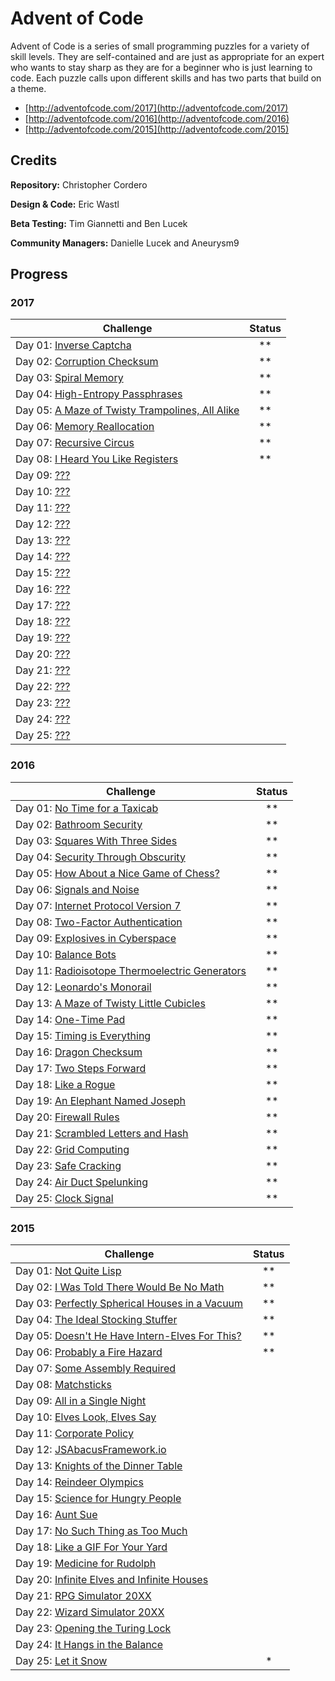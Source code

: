 # Advent of Code


Advent of Code is a series of small programming puzzles for a variety of skill levels. They are self-contained and are just as appropriate for an expert who wants to stay sharp as they are for a beginner who is just learning to code. Each puzzle calls upon different skills and has two parts that build on a theme.

- [http://adventofcode.com/2017](http://adventofcode.com/2017)
- [http://adventofcode.com/2016](http://adventofcode.com/2016)
- [http://adventofcode.com/2015](http://adventofcode.com/2015)

## Credits

**Repository:** Christopher Cordero

**Design & Code:** Eric Wastl

**Beta Testing:** Tim Giannetti and Ben Lucek

**Community Managers:** Danielle Lucek and Aneurysm9


## Progress

### 2017
Challenge | Status
--- | :---:
Day 01: [Inverse Captcha](http://adventofcode.com/2017/day/1) | \*\*
Day 02: [Corruption Checksum](http://adventofcode.com/2017/day/2) | \*\*
Day 03: [Spiral Memory](http://adventofcode.com/2017/day/3) | \*\*
Day 04: [High-Entropy Passphrases](http://adventofcode.com/2017/day/4) | \*\*
Day 05: [A Maze of Twisty Trampolines, All Alike](http://adventofcode.com/2017/day/5) | \*\*
Day 06: [Memory Reallocation](http://adventofcode.com/2017/day/6) | \*\*
Day 07: [Recursive Circus](http://adventofcode.com/2017/day/7) | \*\*
Day 08: [I Heard You Like Registers](http://adventofcode.com/2017/day/8) | \*\*
Day 09: [???](http://adventofcode.com/2017/day/9) |
Day 10: [???](http://adventofcode.com/2017/day/10) |
Day 11: [???](http://adventofcode.com/2017/day/11) |
Day 12: [???](http://adventofcode.com/2017/day/12) |
Day 13: [???](http://adventofcode.com/2017/day/13) |
Day 14: [???](http://adventofcode.com/2017/day/14) |
Day 15: [???](http://adventofcode.com/2017/day/15) |
Day 16: [???](http://adventofcode.com/2017/day/16) |
Day 17: [???](http://adventofcode.com/2017/day/17) |
Day 18: [???](http://adventofcode.com/2017/day/18) |
Day 19: [???](http://adventofcode.com/2017/day/19) |
Day 20: [???](http://adventofcode.com/2017/day/20) |
Day 21: [???](http://adventofcode.com/2017/day/21) |
Day 22: [???](http://adventofcode.com/2017/day/22) |
Day 23: [???](http://adventofcode.com/2017/day/23) |
Day 24: [???](http://adventofcode.com/2017/day/24) |
Day 25: [???](http://adventofcode.com/2017/day/25) |

### 2016
Challenge | Status
--- | :---:
Day 01: [No Time for a Taxicab](http://adventofcode.com/2016/day/1) | \*\*
Day 02: [Bathroom Security](http://adventofcode.com/2016/day/2) | \*\*
Day 03: [Squares With Three Sides](http://adventofcode.com/2016/day/3) | \*\*
Day 04: [Security Through Obscurity](http://adventofcode.com/2016/day/4) | \*\*
Day 05: [How About a Nice Game of Chess?](http://adventofcode.com/2016/day/5) | \*\*
Day 06: [Signals and Noise](http://adventofcode.com/2016/day/6) | \*\*
Day 07: [Internet Protocol Version 7](http://adventofcode.com/2016/day/7) | \*\*
Day 08: [Two-Factor Authentication](http://adventofcode.com/2016/day/8) | \*\*
Day 09: [Explosives in Cyberspace](http://adventofcode.com/2016/day/9) | \*\*
Day 10: [Balance Bots](http://adventofcode.com/2016/day/10) | \*\*
Day 11: [Radioisotope Thermoelectric Generators](http://adventofcode.com/2016/day/11) | \*\*
Day 12: [Leonardo's Monorail](http://adventofcode.com/2016/day/12) | \*\*
Day 13: [A Maze of Twisty Little Cubicles](http://adventofcode.com/2016/day/13) | \*\*
Day 14: [One-Time Pad](http://adventofcode.com/2016/day/14) | \*\*
Day 15: [Timing is Everything](http://adventofcode.com/2016/day/15) | \*\*
Day 16: [Dragon Checksum](http://adventofcode.com/2016/day/16) | \*\*
Day 17: [Two Steps Forward](http://adventofcode.com/2016/day/17) | \*\*
Day 18: [Like a Rogue](http://adventofcode.com/2016/day/18) | \*\*
Day 19: [An Elephant Named Joseph](http://adventofcode.com/2016/day/19) | \*\*
Day 20: [Firewall Rules](http://adventofcode.com/2016/day/20) | \*\*
Day 21: [Scrambled Letters and Hash](http://adventofcode.com/2016/day/21) | \*\*
Day 22: [Grid Computing](http://adventofcode.com/2016/day/22) | \*\*
Day 23: [Safe Cracking](http://adventofcode.com/2016/day/23) | \*\*
Day 24: [Air Duct Spelunking](http://adventofcode.com/2016/day/24) | \*\*
Day 25: [Clock Signal](http://adventofcode.com/2016/day/25) | \*\*

### 2015
Challenge | Status
--- | :---:
Day 01: [Not Quite Lisp](http://adventofcode.com/2015/day/1) | \*\*
Day 02: [I Was Told There Would Be No Math](http://adventofcode.com/2015/day/2) | \*\*
Day 03: [Perfectly Spherical Houses in a Vacuum](http://adventofcode.com/2015/day/3) | \*\*
Day 04: [The Ideal Stocking Stuffer](http://adventofcode.com/2015/day/4) | \*\*
Day 05: [Doesn't He Have Intern-Elves For This?](http://adventofcode.com/2015/day/5) | \*\*
Day 06: [Probably a Fire Hazard](http://adventofcode.com/2015/day/6) | \*\*
Day 07: [Some Assembly Required](http://adventofcode.com/2015/day/7) |
Day 08: [Matchsticks](http://adventofcode.com/2015/day/8) |
Day 09: [All in a Single Night](http://adventofcode.com/2015/day/9) |
Day 10: [Elves Look, Elves Say](http://adventofcode.com/2015/day/10) |
Day 11: [Corporate Policy](http://adventofcode.com/2015/day/11) |
Day 12: [JSAbacusFramework.io](http://adventofcode.com/2015/day/12) |
Day 13: [Knights of the Dinner Table](http://adventofcode.com/2015/day/13) |
Day 14: [Reindeer Olympics](http://adventofcode.com/2015/day/14) |
Day 15: [Science for Hungry People](http://adventofcode.com/2015/day/15) |
Day 16: [Aunt Sue](http://adventofcode.com/2015/day/16) |
Day 17: [No Such Thing as Too Much](http://adventofcode.com/2015/day/17) |
Day 18: [Like a GIF For Your Yard](http://adventofcode.com/2015/day/18) |
Day 19: [Medicine for Rudolph](http://adventofcode.com/2015/day/19) |
Day 20: [Infinite Elves and Infinite Houses](http://adventofcode.com/2015/day/20) |
Day 21: [RPG Simulator 20XX](http://adventofcode.com/2015/day/21) |
Day 22: [Wizard Simulator 20XX](http://adventofcode.com/2015/day/22) |
Day 23: [Opening the Turing Lock](http://adventofcode.com/2015/day/23) |
Day 24: [It Hangs in the Balance](http://adventofcode.com/2015/day/24) |
Day 25: [Let it Snow](http://adventofcode.com/2015/day/25) | \*
